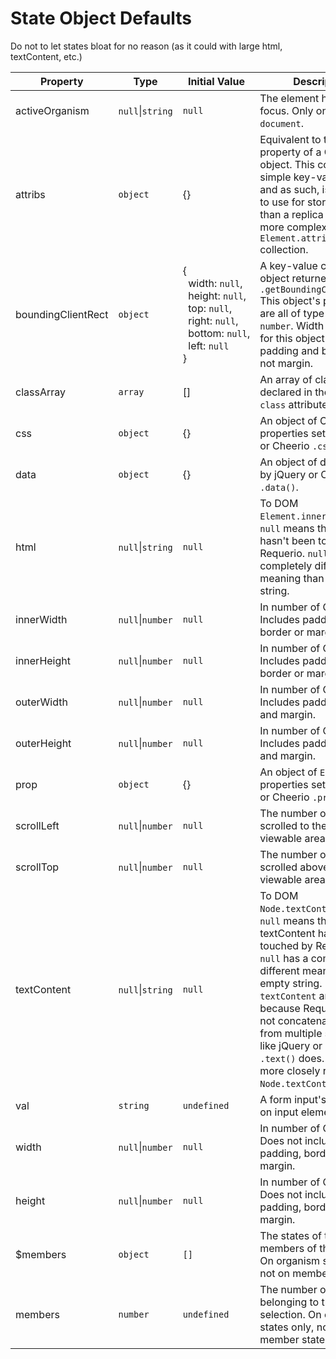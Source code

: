 # State Object Defaults
Do not to let states bloat for no reason (as it could with large html, textContent, etc.)

| Property | Type | Initial Value | Description |
| --- | --- | --- | --- |
| activeOrganism | `null`\|`string` | `null` | The element having focus. Only on states for `document`. |
| attribs | `object` | {} | Equivalent to the `.attribs` property of a Cheerio object. This consists of simple key-value pairs, and as such, is preferable to use for storing state than a replica of the much more complex DOM `Element.attributes` collection. |
| boundingClientRect | `object` | {<br>&nbsp;&nbsp;width:&nbsp;`null`,<br>&nbsp;&nbsp;height:&nbsp;`null`,<br>&nbsp;&nbsp;top:&nbsp;`null`,<br>&nbsp;&nbsp;right:&nbsp;`null`,<br>&nbsp;&nbsp;bottom:&nbsp;`null`,<br>&nbsp;&nbsp;left:&nbsp;`null`<br>} | A key-value copy of the object returned by `.getBoundingClientRect()` This object's properties are all of type `null` or `number`. Width and height for this object include padding and border, but not margin. |
| classArray | `array` | [] | An array of classes declared in the HTML `class` attribute. |
| css | `object` | {} | An object of CSS properties set by jQuery or Cheerio `.css()`. |
| data | `object` | {} | An object of data saved by jQuery or Cheerio `.data()`. |
| html | `null`\|`string` | `null` | To DOM `Element.innerHTML` spec. `null` means the html hasn't been touched by Requerio. `null` has a completely different meaning than empty string. |
| innerWidth | `null`\|`number` | `null` | In number of CSS pixels. Includes padding, but not border or margin. |
| innerHeight | `null`\|`number` | `null` | In number of CSS pixels. Includes padding, but not border or margin. |
| outerWidth | `null`\|`number` | `null` | In number of CSS pixels. Includes padding, border, and margin. |
| outerHeight | `null`\|`number` | `null` | In number of CSS pixels. Includes padding, border, and margin. |
| prop | `object` | {} | An object of `Element` properties set by jQuery or Cheerio `.prop()`. |
| scrollLeft | `null`\|`number` | `null` | The number of CSS pixels scrolled to the left of viewable area. |
| scrollTop | `null`\|`number` | `null` | The number of CSS pixels scrolled above the viewable area. |
| textContent | `null`\|`string` | `null` | To DOM `Node.textContent` spec. `null` means the textContent hasn't been touched by Requerio. `null` has a completely different meaning than empty string. Named `textContent` and not `text` because Requerio does not concatenate texts from multiple selections, like jQuery or Cheerio `.text()` does. It therefore more closely resembles `Node.textContent`. |
| val | `string` | `undefined` | A form input's value. Only on input element states. |
| width | `null`\|`number` | `null` | In number of CSS pixels. Does not include padding, border, or margin. |
| height | `null`\|`number` | `null` | In number of CSS pixels. Does not include padding, border, or margin. |
| $members | `object` | `[]` | The states of the members of the selection. On organism states only, not on member states. |
| members | `number` | `undefined` | The number of members belonging to the selection. On organism states only, not on member states. |

